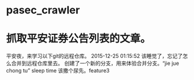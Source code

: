 # pasec_crawler
# 抓取平安证券公告列表的文章。
平安夜，来学习以下git的远程仓库。
2015-12-25 01:15:52 该睡觉了，忘记了怎么合并到远程仓库里去。
创建了一个新的分支，用来体验合并分支。“jie jue chong tu”
sleep time
该撒个尿先。feature3


